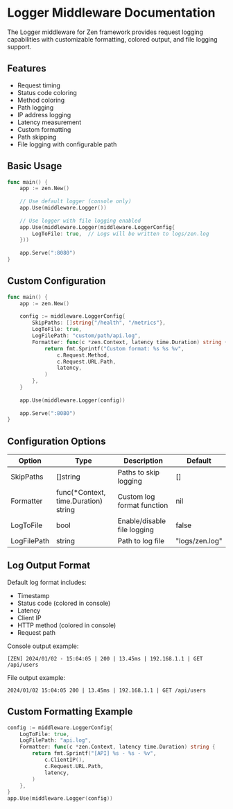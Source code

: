 # Logger Middleware Documentation

The Logger middleware for Zen framework provides request logging capabilities with customizable formatting, colored output, and file logging support.

## Features

- Request timing
- Status code coloring
- Method coloring
- Path logging
- IP address logging
- Latency measurement
- Custom formatting
- Path skipping
- File logging with configurable path

## Basic Usage

```go
func main() {
    app := zen.New()
    
    // Use default logger (console only)
    app.Use(middleware.Logger())
    
    // Use logger with file logging enabled
    app.Use(middleware.Logger(middleware.LoggerConfig{
        LogToFile: true,  // Logs will be written to logs/zen.log
    }))
    
    app.Serve(":8080")
}
```

## Custom Configuration

```go
func main() {
    app := zen.New()
    
    config := middleware.LoggerConfig{
        SkipPaths: []string{"/health", "/metrics"},
        LogToFile: true,
        LogFilePath: "custom/path/api.log",
        Formatter: func(c *zen.Context, latency time.Duration) string {
            return fmt.Sprintf("Custom format: %s %s %v",
                c.Request.Method,
                c.Request.URL.Path,
                latency,
            )
        },
    }
    
    app.Use(middleware.Logger(config))
    
    app.Serve(":8080")
}
```

## Configuration Options

| Option | Type | Description | Default |
|--------|------|-------------|---------|
| SkipPaths | []string | Paths to skip logging | [] |
| Formatter | func(*Context, time.Duration) string | Custom log format function | nil |
| LogToFile | bool | Enable/disable file logging | false |
| LogFilePath | string | Path to log file | "logs/zen.log" |

## Log Output Format

Default log format includes:
- Timestamp
- Status code (colored in console)
- Latency
- Client IP
- HTTP method (colored in console)
- Request path

Console output example:
```
[ZEN] 2024/01/02 - 15:04:05 | 200 | 13.45ms | 192.168.1.1 | GET /api/users
```

File output example:
```
2024/01/02 15:04:05 200 | 13.45ms | 192.168.1.1 | GET /api/users
```

## Custom Formatting Example

```go
config := middleware.LoggerConfig{
    LogToFile: true,
    LogFilePath: "api.log",
    Formatter: func(c *zen.Context, latency time.Duration) string {
        return fmt.Sprintf("[API] %s - %s - %v",
            c.ClientIP(),
            c.Request.URL.Path,
            latency,
        )
    },
}
app.Use(middleware.Logger(config))
```